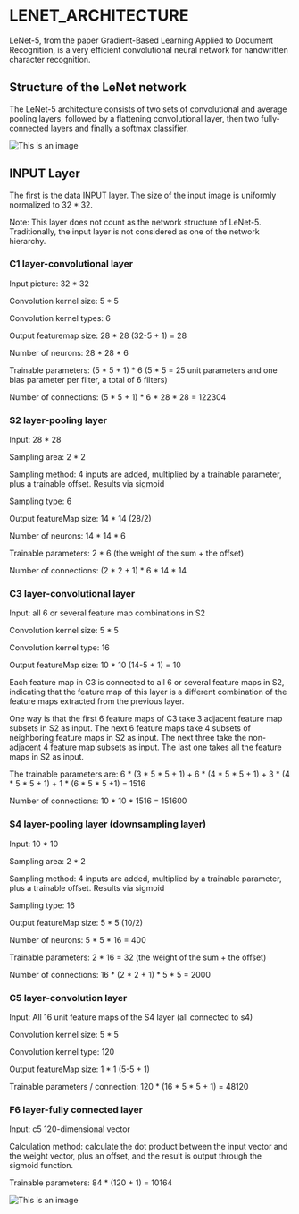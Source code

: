 # LENET_ARCHITECTURE
LeNet-5, from the paper Gradient-Based Learning Applied to Document Recognition, is a very efficient convolutional neural network for handwritten character recognition.

## Structure of the LeNet network
The LeNet-5 architecture consists of two sets of convolutional and average pooling layers, followed by a flattening convolutional layer, then two fully-connected layers and finally a softmax classifier.

![This is an image](https://cdn.analyticsvidhya.com/wp-content/uploads/2021/03/Screenshot-from-2021-03-18-12-52-17.png)

## INPUT Layer
The first is the data INPUT layer. The size of the input image is uniformly normalized to 32 * 32.

Note: This layer does not count as the network structure of LeNet-5. Traditionally, the input layer is not considered as one of the network hierarchy.

### C1 layer-convolutional layer
Input picture: 32 * 32

Convolution kernel size: 5 * 5

Convolution kernel types: 6

Output featuremap size: 28 * 28 (32-5 + 1) = 28

Number of neurons: 28 * 28 * 6

Trainable parameters: (5 * 5 + 1) * 6 (5 * 5 = 25 unit parameters and one bias parameter per filter, a total of 6 filters)

Number of connections: (5 * 5 + 1) * 6 * 28 * 28 = 122304

### S2 layer-pooling layer 
Input: 28 * 28

Sampling area: 2 * 2

Sampling method: 4 inputs are added, multiplied by a trainable parameter, plus a trainable offset. Results via sigmoid

Sampling type: 6

Output featureMap size: 14 * 14 (28/2)

Number of neurons: 14 * 14 * 6

Trainable parameters: 2 * 6 (the weight of the sum + the offset)

Number of connections: (2 * 2 + 1) * 6 * 14 * 14

### C3 layer-convolutional layer
Input: all 6 or several feature map combinations in S2

Convolution kernel size: 5 * 5

Convolution kernel type: 16

Output featureMap size: 10 * 10 (14-5 + 1) = 10

Each feature map in C3 is connected to all 6 or several feature maps in S2, indicating that the feature map of this layer is a different combination of the feature maps extracted from the previous layer.

One way is that the first 6 feature maps of C3 take 3 adjacent feature map subsets in S2 as input. The next 6 feature maps take 4 subsets of neighboring feature maps in S2 as input. The next three take the non-adjacent 4 feature map subsets as input. The last one takes all the feature maps in S2 as input.

The trainable parameters are: 6 * (3 * 5 * 5 + 1) + 6 * (4 * 5 * 5 + 1) + 3 * (4 * 5 * 5 + 1) + 1 * (6 * 5 * 5 +1) = 1516

Number of connections: 10 * 10 * 1516 = 151600

### S4 layer-pooling layer (downsampling layer)
Input: 10 * 10

Sampling area: 2 * 2

Sampling method: 4 inputs are added, multiplied by a trainable parameter, plus a trainable offset. Results via sigmoid

Sampling type: 16

Output featureMap size: 5 * 5 (10/2)

Number of neurons: 5 * 5 * 16 = 400

Trainable parameters: 2 * 16 = 32 (the weight of the sum + the offset)

Number of connections: 16 * (2 * 2 + 1) * 5 * 5 = 2000

### C5 layer-convolution layer
Input: All 16 unit feature maps of the S4 layer (all connected to s4)

Convolution kernel size: 5 * 5

Convolution kernel type: 120

Output featureMap size: 1 * 1 (5-5 + 1)

Trainable parameters / connection: 120 * (16 * 5 * 5 + 1) = 48120

### F6 layer-fully connected layer
Input: c5 120-dimensional vector

Calculation method: calculate the dot product between the input vector and the weight vector, plus an offset, and the result is output through the sigmoid function.

Trainable parameters: 84 * (120 + 1) = 10164


![This is an image](https://miro.medium.com/max/1731/1*y68ztClLF6ae7P53ayyFzQ.png)
